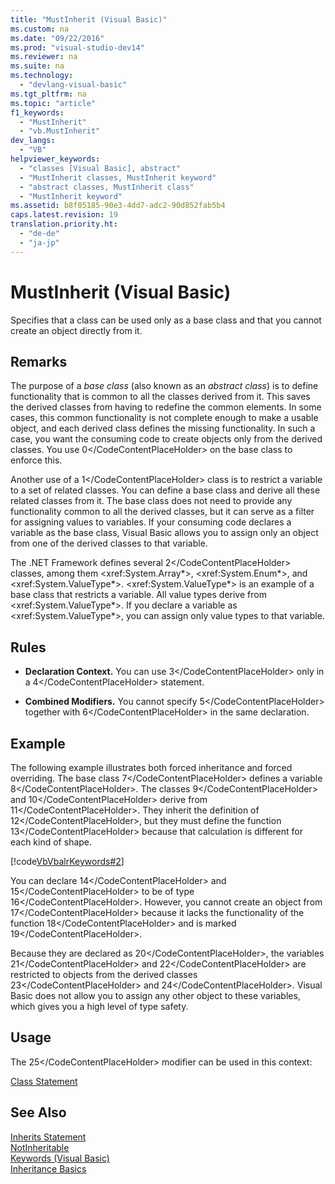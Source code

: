 ```yaml
---
title: "MustInherit (Visual Basic)"
ms.custom: na
ms.date: "09/22/2016"
ms.prod: "visual-studio-dev14"
ms.reviewer: na
ms.suite: na
ms.technology: 
  - "devlang-visual-basic"
ms.tgt_pltfrm: na
ms.topic: "article"
f1_keywords: 
  - "MustInherit"
  - "vb.MustInherit"
dev_langs: 
  - "VB"
helpviewer_keywords: 
  - "classes [Visual Basic], abstract"
  - "MustInherit classes, MustInherit keyword"
  - "abstract classes, MustInherit class"
  - "MustInherit keyword"
ms.assetid: b8f05185-90e3-4dd7-adc2-90d852fab5b4
caps.latest.revision: 19
translation.priority.ht: 
  - "de-de"
  - "ja-jp"
---
```

# MustInherit (Visual Basic)
Specifies that a class can be used only as a base class and that you cannot create an object directly from it.  
  
## Remarks  
 The purpose of a *base class* (also known as an *abstract class*) is to define functionality that is common to all the classes derived from it. This saves the derived classes from having to redefine the common elements. In some cases, this common functionality is not complete enough to make a usable object, and each derived class defines the missing functionality. In such a case, you want the consuming code to create objects only from the derived classes. You use <CodeContentPlaceHolder>0\</CodeContentPlaceHolder> on the base class to enforce this.  
  
 Another use of a <CodeContentPlaceHolder>1\</CodeContentPlaceHolder> class is to restrict a variable to a set of related classes. You can define a base class and derive all these related classes from it. The base class does not need to provide any functionality common to all the derived classes, but it can serve as a filter for assigning values to variables. If your consuming code declares a variable as the base class, Visual Basic allows you to assign only an object from one of the derived classes to that variable.  
  
 The .NET Framework defines several <CodeContentPlaceHolder>2\</CodeContentPlaceHolder> classes, among them \<xref:System.Array*>, \<xref:System.Enum*>, and \<xref:System.ValueType*>. \<xref:System.ValueType*> is an example of a base class that restricts a variable. All value types derive from \<xref:System.ValueType*>. If you declare a variable as \<xref:System.ValueType*>, you can assign only value types to that variable.  
  
## Rules  
  
-   **Declaration Context.** You can use <CodeContentPlaceHolder>3\</CodeContentPlaceHolder> only in a <CodeContentPlaceHolder>4\</CodeContentPlaceHolder> statement.  
  
-   **Combined Modifiers.** You cannot specify <CodeContentPlaceHolder>5\</CodeContentPlaceHolder> together with <CodeContentPlaceHolder>6\</CodeContentPlaceHolder> in the same declaration.  
  
## Example  
 The following example illustrates both forced inheritance and forced overriding. The base class <CodeContentPlaceHolder>7\</CodeContentPlaceHolder> defines a variable <CodeContentPlaceHolder>8\</CodeContentPlaceHolder>. The classes <CodeContentPlaceHolder>9\</CodeContentPlaceHolder> and <CodeContentPlaceHolder>10\</CodeContentPlaceHolder> derive from <CodeContentPlaceHolder>11\</CodeContentPlaceHolder>. They inherit the definition of <CodeContentPlaceHolder>12\</CodeContentPlaceHolder>, but they must define the function <CodeContentPlaceHolder>13\</CodeContentPlaceHolder> because that calculation is different for each kind of shape.  
  
 [!code[VbVbalrKeywords#2](../vs140/codesnippet/VisualBasic/mustinherit--visual-basic-_1.vb)]  
  
 You can declare <CodeContentPlaceHolder>14\</CodeContentPlaceHolder> and <CodeContentPlaceHolder>15\</CodeContentPlaceHolder> to be of type <CodeContentPlaceHolder>16\</CodeContentPlaceHolder>. However, you cannot create an object from <CodeContentPlaceHolder>17\</CodeContentPlaceHolder> because it lacks the functionality of the function <CodeContentPlaceHolder>18\</CodeContentPlaceHolder> and is marked <CodeContentPlaceHolder>19\</CodeContentPlaceHolder>.  
  
 Because they are declared as <CodeContentPlaceHolder>20\</CodeContentPlaceHolder>, the variables <CodeContentPlaceHolder>21\</CodeContentPlaceHolder> and <CodeContentPlaceHolder>22\</CodeContentPlaceHolder> are restricted to objects from the derived classes <CodeContentPlaceHolder>23\</CodeContentPlaceHolder> and <CodeContentPlaceHolder>24\</CodeContentPlaceHolder>. Visual Basic does not allow you to assign any other object to these variables, which gives you a high level of type safety.  
  
## Usage  
 The <CodeContentPlaceHolder>25\</CodeContentPlaceHolder> modifier can be used in this context:  
  
 [Class Statement](../vs140/class-statement--visual-basic-.md)  
  
## See Also  
 [Inherits Statement](../vs140/inherits-statement.md)   
 [NotInheritable](../vs140/notinheritable--visual-basic-.md)   
 [Keywords (Visual Basic)](../vs140/keywords--visual-basic-.md)   
 [Inheritance Basics](../vs140/inheritance-basics--visual-basic-.md)